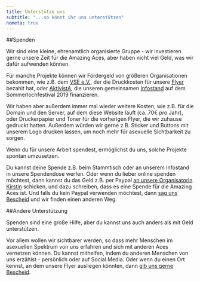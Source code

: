 ```yaml
---
title: Unterstütze uns
subtitle: "...so könnt ihr uns unterstützen"
nometa: true
---
```


##Spenden

Wir sind eine kleine, ehrenamtlich organisierte Gruppe - wir investieren gerne unsere Zeit für die Amazing Aces, aber haben nicht viel Geld, was wir dafür aufwenden können. 

Für manche Projekte können wir Fördergeld von größeren Organisationen bekommen, wie z.B. dem [VSE e.V.](http://vsebs.de), der die Druckkosten für unsere [Flyer](/neue-flyer/) bezahlt hat, oder [AktivistA](http://aktivista.net), die unseren gemeinsamen [Infostand](/sommerloch-2019/) auf dem Sommerlochfestival 2019 finanzieren.

Wir haben aber außerdem immer mal wieder weitere Kosten, wie z.B. für die Domain und den Server, auf dem diese Website läuft (ca. 70€ pro Jahr), oder Druckerpapier und Toner für die vorherigen Flyer, die wir zuhause gedruckt hatten. Außerdem würden wir gerne z.B. Sticker und Buttons mit unserem Logo drucken lassen, um noch mehr für asexuelle Sichtbarkeit zu sorgen.

Wenn du für unsere Arbeit spendest, ermöglichst du uns, solche Projekte spontan umzusetzen.

Du kannst deine Spende z.B. beim Stammtisch oder an unserem Infostand in unsere Spendendose werfen. Oder wenn du lieber online spenden möchtest, dann kannst du das Geld z.B. per Paypal [an unsere Organisatorin Kirstin](http://paypal.me/metakiki) schicken, und dazu schreiben, dass es eine Spende für die Amazing Aces ist. Und falls du kein Paypal verwenden möchtest, dann [sag uns Bescheid](/kontakt/) und wir finden einen anderen Weg.

##Andere Unterstützung

Spenden sind eine große Hilfe, aber du kannst uns auch anders als mit Geld unterstützen. 

Vor allem wollen wir sichtbarer werden, so dass mehr Menschen im asexuellen Spektrum von uns erfahren und sich mit anderen Aces vernetzen können. Du kannst mithelfen, indem du anderen Menschen von uns erzählst - persönlich oder auf Social Media. Oder wenn du einen Ort kennst, an dem unsere Flyer ausliegen könnten, dann [gib uns gerne Bescheid](/kontakt/).
